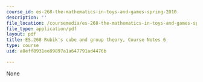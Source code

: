 ```yaml
---
course_id: es-268-the-mathematics-in-toys-and-games-spring-2010
description: ''
file_location: /coursemedia/es-268-the-mathematics-in-toys-and-games-spring-2010/a8eff8931ee89897a1a647791ad4476b_MITES_268S10_Ses6_Rubiks.pdf
file_type: application/pdf
layout: pdf
title: ES.268 Rubik's cube and group theory, Course Notes 6
type: course
uid: a8eff8931ee89897a1a647791ad4476b

---
```

None